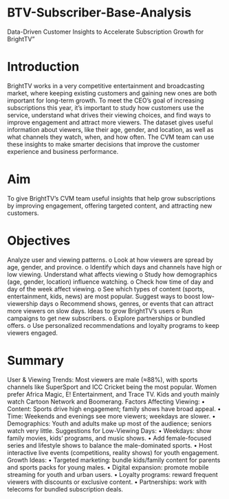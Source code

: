 # BTV-Subscriber-Base-Analysis
Data-Driven Customer Insights to Accelerate Subscription Growth for BrightTV”

# Introduction
BrightTV works in a very competitive entertainment and broadcasting market, where keeping existing customers and gaining new ones are both important for long-term growth. To meet the CEO’s goal of increasing subscriptions this year, it’s important to study how customers use the service, understand what drives their viewing choices, and find ways to improve engagement and attract more viewers.
The dataset gives useful information about viewers, like their age, gender, and location, as well as what channels they watch, when, and how often. The CVM team can use these insights to make smarter decisions that improve the customer experience and business performance.

# Aim
To give BrightTV’s CVM team useful insights that help grow subscriptions by improving engagement, offering targeted content, and attracting new customers.

# Objectives
Analyze user and viewing patterns.
o	Look at how viewers are spread by age, gender, and province.
o	Identify which days and channels have high or low viewing.
Understand what affects viewing
o	Study how demographics (age, gender, location) influence watching.
o	Check how time of day and day of the week affect viewing.
o	See which types of content (sports, entertainment, kids, news) are most popular.
Suggest ways to boost low-viewership days
o	Recommend shows, genres, or events that can attract more viewers on slow days.
Ideas to grow BrightTV’s users
o	Run campaigns to get new subscribers.
o	Explore partnerships or bundled offers.
o	Use personalized recommendations and loyalty programs to keep viewers engaged.

# Summary
User & Viewing Trends:
Most viewers are male (≈88%), with sports channels like SuperSport and ICC Cricket being the most popular. Women prefer Africa Magic, E! Entertainment, and Trace TV. Kids and youth mainly watch Cartoon Network and Boomerang.
Factors Affecting Viewing:
•	Content: Sports drive high engagement; family shows have broad appeal.
•	Time: Weekends and evenings see more viewers; weekdays are slower.
•	Demographics: Youth and adults make up most of the audience; seniors watch very little.
Suggestions for Low-Viewing Days:
•	Weekdays: show family movies, kids’ programs, and music shows.
•	Add female-focused series and lifestyle shows to balance the male-dominated sports.
•	Host interactive live events (competitions, reality shows) for youth engagement.
Growth Ideas:
•	Targeted marketing: bundle kids/family content for parents and sports packs for young males.
•	Digital expansion: promote mobile streaming for youth and urban users.
•	Loyalty programs: reward frequent viewers with discounts or exclusive content.
•	Partnerships: work with telecoms for bundled subscription deals.
